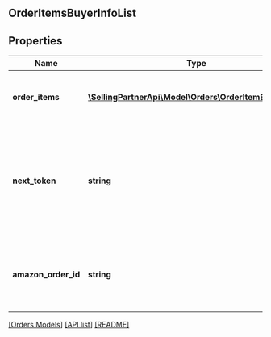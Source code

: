 ## OrderItemsBuyerInfoList

## Properties

Name | Type | Description | Notes
------------ | ------------- | ------------- | -------------
**order_items** | [**\SellingPartnerApi\Model\Orders\OrderItemBuyerInfo[]**](OrderItemBuyerInfo.md) | A single order item&#39;s buyer information list. |
**next_token** | **string** | When present and not empty, pass this string token in the next request to return the next response page. | [optional]
**amazon_order_id** | **string** | An Amazon-defined order identifier, in 3-7-7 format. |

[[Orders Models]](../) [[API list]](../../Api) [[README]](../../../README.md)
